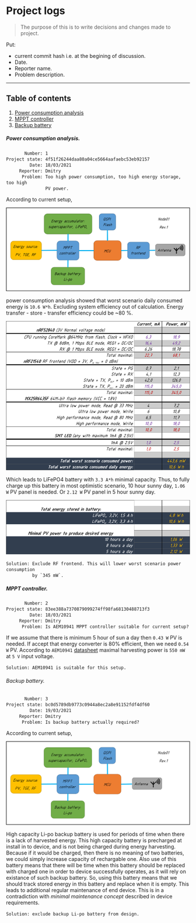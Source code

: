 # Project logs
> The purpose of this is to write decisions and changes made to project.

Put:
* current commit hash i.e. at the begining of discussion.
* Date.
* Reporter name.
* Problem description.

---

## Table of contents

1. [Power consumption analysis](#power-consumption-analysis)
1. [MPPT controller](#mppt-controller)
1. [Backup battery](#backup-battery)

##### Power consumption analysis.
```
       Number: 1
Project state: 4f51f26244daa80a04ce5664aafaebc53eb92157
         Date: 18/03/2021
     Reporter: Dmitry
      Problem: Too high power consumption, too high energy storage, too high
               PV power.
```
According to current setup,

![BlockScheme](images/number_1/BlockScheme.png)

power consumption analysis showed that worst
scenario daily consumed energy is `10.6 W*h`. Excluding system efficiency out
of calculation. Energy transfer - store - transfer efficiency could be ~80 %.

![PowerConsumption](images/number_1/PowerConsumption.png)

Which leads to LiFePO4 battery with `3.3 A*h` minimal capacity. Thus, to fully
charge up this battery in most optimistic scenario, 10 hour sunny day, `1.06 W`
PV panel is needed. Or `2.12 W` PV panel in 5 hour sunny day.

![EnergyStored](images/number_1/PowerConsumption_next_1.png)

```
Solution: Exclude RF frontend. This will lower worst scenario power consumption
          by `345 mW`.
```

##### MPPT controller.
```
       Number: 2
Project state: 83ee388a7370879099274ff98fa68130488713f3
         Date: 18/03/2021
     Reporter: Dmitry
      Problem: Is AEM10941 MPPT controller suitable for current setup?
```
If we assume that there is minimum 5 hour of sun a day then `0.43 W` PV is
needed. If accept that energy converter is 80% efficient, then we need
`0.54 W` PV. According to `AEM10941` [datasheet](../datasheet/DS_AEM10941.pdf)
maximal harvesting power is `550 mW` at `5 V` input voltage.

```
Solution: AEM10941 is suitable for this setup.
```

###### Backup battery.
```
       Number: 3
Project state: bc0d5789db9773c0944a8ec2a8e91152fdf4df60
         Date: 19/03/2021
     Reporter: Dmitry
      Problem: Is backup battery actually required?
```

According to current setup,

![BlockScheme](images/number_3/BlockScheme.png)

High capacity Li-po backup battery is used for periods of time when there is a
lack of harvested energy. This high capacity battery is precharged at install
in to device, and is not being charged during energy harvesting. Because if it
would be charged, then there is no meaning of two batteries, we could simply
increase capacity of rechargable one. Also use of this battery means that there
will be time when this battery should be replaced with charged one in order to
device successfully operates, as it will rely on existance of such backup
battery. So, using this battery means that we should track stored energy in
this battery and replace when it is empty. This leads to additional regular
maintenance of end device. This is in a contradiction with
_minimal maintenance concept_ described in device requirements.
```
Solution: exclude backup Li-po battery from design.
```
